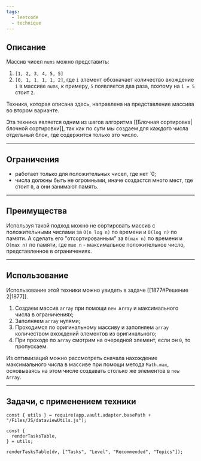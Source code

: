 ```yaml
---
tags:
  - leetcode
  - technique
---
```

## Описание

Массив чисел `nums` можно представить:
1. `[1, 2, 3, 4, 5, 5]`
2. `[0, 1, 1, 1, 1, 2]`, где `i` элемент обозначает количество вхождение `i` в массиве `nums`, к примеру, `5` появляется два раза, поэтому на `i = 5` стоит `2`.

Техника, которая описана здесь, направлена на представление массива во втором варианте.

Эта техника является одним из шагов алгоритма  [[Блочная сортировка|блочной сортировки]], так как по сути мы создаем для каждого числа отдельный блок, где содержится только это число.

---
## Ограничения 

- работает только для положительных чисел, где нет `0;
- числа должны быть не огромными, иначе создастся много мест, где стоит `0`, а они занимают память.

---
## Преимущества

Используя такой подход можно не сортировать массив с положительными числами за `O(n log n)` по времени и `O(log n)` по памяти. А сделать его "отсортированным" за `O(max n)` по времени и `O(max n)` по памяти, где `max n` - максимальное положительное число, представленное в ограничениях.

---
## Использование

Использование этой техники можно увидеть в задаче [[1877#Решение 2|1877]].

1. Создаем массив `array` при помощи `new Array` и максимального числа в ограничениях;
2. Заполняем `array` нулями;
3. Проходимся по оригинальному массиву и заполняем `array` количеством вхождений элементов из оригинального;
4. При проходе по `array` смотрим на очередной элемент, если он `0`, то пропускаем.

Из оптимизаций можно рассмотреть сначала нахождение максимального числа в массиве при помощи метода `Math.max`, основываясь на этом числе создавать столько же элементов в `new Array`.

---
## Задачи, с применением техники

```dataviewjs
const { utils } = require(app.vault.adapter.basePath + "/Files/JS/dataviewUtils.js");

const {
  renderTasksTable,
} = utils;

renderTasksTable(dv, ["Tasks", "Level", "Recommended", "Topics"]);
```